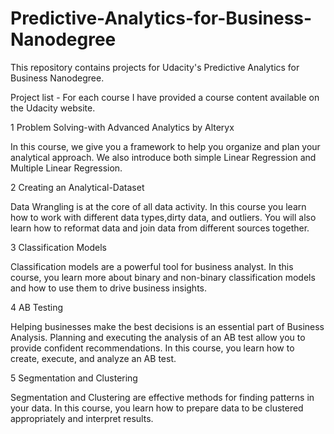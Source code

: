 # Predictive-Analytics-for-Business-Nanodegree
This repository contains projects for Udacity's Predictive Analytics for Business Nanodegree.

Project list - For each course I have provided a course content available on the Udacity website.

1 Problem Solving-with Advanced Analytics by Alteryx

In this course, we give you a framework to help you organize and plan your analytical approach. We also introduce both simple Linear Regression and Multiple Linear Regression.

2 Creating an Analytical-Dataset

Data Wrangling is at the core of all data activity. In this course you learn how to work with different data types,dirty data, and outliers. You will also learn how to reformat data and join data from different sources together.

3 Classification Models

Classification models are a powerful tool for business analyst. In this course, you learn more about binary and non-binary classification models and how to use them to drive business insights.

4 AB Testing

Helping businesses make the best decisions is an essential part of Business Analysis. Planning and executing the analysis of an AB test allow you to provide confident recommendations. In this course, you learn how to create, execute, and analyze an AB test.

5 Segmentation and Clustering

Segmentation and Clustering are effective methods for finding patterns in your data. In this course, you learn how to prepare data to be clustered appropriately and interpret results.
